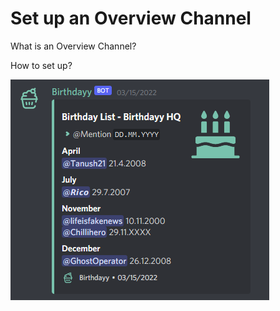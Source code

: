 # Set up an Overview Channel

What is an Overview Channel?

How to set up?

![](<../.gitbook/assets/image (2).png>)
